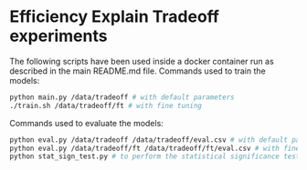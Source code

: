 # Efficiency Explain Tradeoff experiments
The following scripts have been used inside a docker container run as described in the main README.md file.
Commands used to train the models:

```bash
python main.py /data/tradeoff # with default parameters
./train.sh /data/tradeoff/ft # with fine tuning
```

Commands used to evaluate the models:

```bash
python eval.py /data/tradeoff /data/tradeoff/eval.csv # with default parameters
python eval.py /data/tradeoff/ft /data/tradeoff/ft/eval.csv # with fine tuning
python stat_sign_test.py # to perform the statistical significance test only on the fine tuned models
``` 